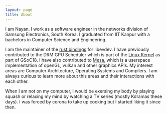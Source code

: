 ```yaml
---
layout: page
title: About
---
```


I am Nayan. I work as a software engineer in the networks division of Samsung Electronics, South Korea. I graduated from IIT Kanpur
with a bachelors in Computer Science and Engineering.

I am the maintainer of the [rust bindings](https://crates.io/crates/evdev-rs) for libevdev. I have previously contributed to the DRM GPU Scheduler which is part of the
[Linux Kernel](https://git.kernel.org/pub/scm/linux/kernel/git/torvalds/linux.git/log/?qt=author&q=nayan) as part of GSoC18. I have
also contributed to [Mesa](https://cgit.freedesktop.org/mesa/mesa/log/?qt=author&q=Nayan+Deshmukh), which is a userspace implementation
of openGL, vulkan and other graphics APIs. My interest areas are Computer Architecture, Operating Systems and Compilers. I am always
curious to learn more about this areas and their interactions with each other.

When I am not on my computer, I would be exersing my body by playing squash or relaxing my mind by watching a TV series (mostly
Kdramas these days). I was forced by corona to take up cooking but I started liking it since then. 


